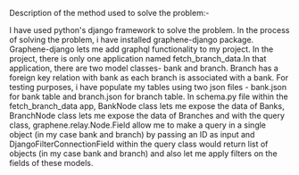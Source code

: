 Description of the method used to solve the problem:-

I have used python's django framework to solve the problem. In the process of solving the problem, i have installed graphene-django package. Graphene-django lets me add graphql functionality to my project. In the project, there is only one application named fetch_branch_data.In that application, there are two model classes- bank and branch. Branch has a foreign key relation with bank as each branch is associated with a bank. For testing purposes, i have populate my tables using two json files - bank.json for bank table and branch.json for branch table. In schema.py file within the fetch_branch_data app, BankNode class lets me expose the data of Banks, BranchNode class lets me expose the data of Branches and with the query class, graphene.relay.Node.Field allow me to make a query in a single object (in my case bank and branch) by passing an ID as input and DjangoFilterConnectionField within the query class would return list of objects (in my case bank and branch) and also let me apply filters on the fields of these models. 
